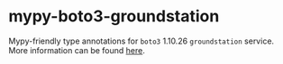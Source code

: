 # mypy-boto3-groundstation

Mypy-friendly type annotations for `boto3` 1.10.26 `groundstation` service.
More information can be found [here](https://github.com/vemel/mypy_boto3).